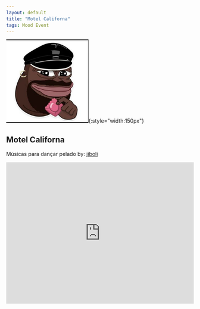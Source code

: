 ```yaml
---
layout: default
title: "Motel Californa"
tags: Mood Event
---
```

![Pepe](/assets/img/motel.png){:style="width:150px"}
## Motel Californa
Músicas para dançar pelado
by: [jiboli](https://open.spotify.com/user/12144536312)


<iframe src="https://open.spotify.com/embed/playlist/02t66ZEieKjQQ3t2uAeAcb" width="100%" height="380" frameborder="0" allowtransparency="true" allow="encrypted-media"></iframe>
